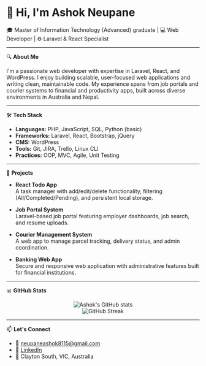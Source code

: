 # 👋 Hi, I'm Ashok Neupane

🎓 Master of Information Technology (Advanced) graduate | 💻 Web Developer | ⚙️ Laravel & React Specialist

---

🔍 **About Me**

I'm a passionate web developer with expertise in Laravel, React, and WordPress. I enjoy building scalable, user-focused web applications and writing clean, maintainable code. My experience spans from job portals and courier systems to financial and productivity apps, built across diverse environments in Australia and Nepal.

---

🛠️ **Tech Stack**

- **Languages:** PHP, JavaScript, SQL, Python (basic)  
- **Frameworks:** Laravel, React, Bootstrap, jQuery
- **CMS:** WordPress  
- **Tools:** Git, JIRA, Trello, Linux CLI  
- **Practices:** OOP, MVC, Agile, Unit Testing

---

🚀 **Projects**

- **React Todo App**  
  A task manager with add/edit/delete functionality, filtering (All/Completed/Pending), and persistent local storage.

- **Job Portal System**  
  Laravel-based job portal featuring employer dashboards, job search, and resume uploads.

- **Courier Management System**  
  A web app to manage parcel tracking, delivery status, and admin coordination.

- **Banking Web App**  
  Secure and responsive web application with administrative features built for financial institutions.

---

📊 **GitHub Stats**

<p align="center">
  <img src="https://github-readme-stats.vercel.app/api?username=ashokneupane&show_icons=true&theme=radical" alt="Ashok's GitHub stats" />
  <br/>
  <img src="https://github-readme-streak-stats.herokuapp.com/?user=ashokneupane&theme=radical" alt="GitHub Streak" />
</p>

---

📫 **Let's Connect**

- 📧 neupaneashok8115@gmail.com  
- 🔗 [LinkedIn](https://www.linkedin.com/in/neupaneashok8115/)  
- 📍 Clayton South, VIC, Australia  
